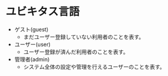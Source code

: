 # ユビキタス言語

- ゲスト(guest)
  - まだユーザー登録していない利用者のことを表す。
- ユーザー(user)
  - ユーザー登録が済んだ利用者のことを表す。
- 管理者(admin)
  - システム全体の設定や管理を行えるユーザーのことを表す。

